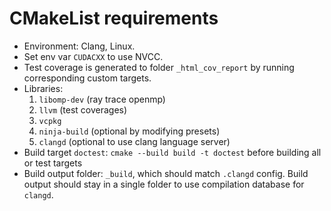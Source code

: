 # CMakeList requirements

- Environment: Clang, Linux.
- Set env var `CUDACXX` to use NVCC.
- Test coverage is generated to folder `_html_cov_report` by running corresponding custom targets.
- Libraries: 
    1. `libomp-dev` (ray trace openmp) 
    1. `llvm` (test coverages)
    1. `vcpkg`
    1. `ninja-build` (optional by modifying presets)
    1. `clangd` (optional to use clang language server)
- Build target `doctest`: `cmake --build build -t doctest` before building all or test targets
- Build output folder: `_build`, which should match `.clangd` config. Build output should stay in a single folder to use compilation database for `clangd`.